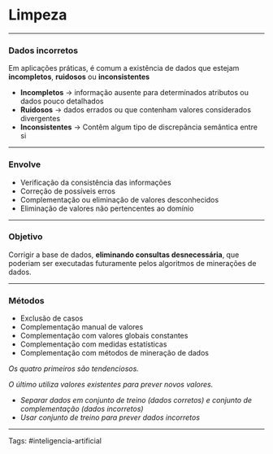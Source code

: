 
# Limpeza

---

### Dados incorretos

Em aplicações práticas, é comum a existência de dados que estejam **incompletos**, **ruidosos** ou **inconsistentes**

- **Incompletos** -> informação ausente para determinados atributos ou dados pouco detalhados
- **Ruidosos** -> dados errados ou que contenham valores considerados divergentes
- **Inconsistentes** -> Contêm algum tipo de discrepância semântica entre si

---

### Envolve

- Verificação da consistência das informações
- Correção de possíveis erros
- Complementação ou eliminação de valores desconhecidos
- Eliminação de valores não pertencentes ao domínio

---

### Objetivo

Corrigir a base de dados, **eliminando consultas desnecessária**, que poderiam ser executadas futuramente pelos algoritmos de minerações de dados.

---

### Métodos

- Exclusão de casos
- Complementação manual de valores
- Complementação com valores globais constantes
- Complementação com medidas estatísticas
- Complementação com métodos de mineração de dados

*Os quatro primeiros são tendenciosos.*

*O último utiliza valores existentes para prever novos valores.*

- *Separar dados em conjunto de treino (dados corretos) e conjunto de complementação (dados incorretos)*
- *Usar conjunto de treino para prever dados incorretos*

---

Tags: #inteligencia-artificial

